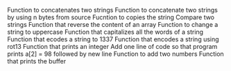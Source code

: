 Function to concatenates two strings
Function to concatenate two strings by using n bytes from source
Fucntion to copies the string
Compare two strings
Function that reverse the content of an array
Function to change a string to uppercase
Function that capitalizes all the words of a string
Function that ecodes a string to 1337
Function that encodes a string using rot13
Function that prints an integer
Add one line of code so that program prints a[2] = 98 followed by new line
Function to add two numbers
Function that prints the buffer
